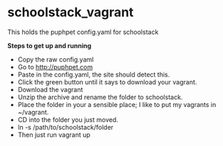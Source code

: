 # schoolstack_vagrant
This holds the puphpet config.yaml for schoolstack

**Steps to get up and running**

-   Copy the raw config.yaml
-   Go to http://puphpet.com
-   Paste in the config.yaml, the site should detect this.
-   Click the green button until it says to download your vagrant.
-   Download the vagrant
-   Unzip the archive and rename the folder to schoolstack.
-   Place the folder in your a sensible place; I like to put my vagrants in ~/vagrant.
-   CD into the folder you just moved.
-   ln -s /path/to/schoolstack/folder
-   Then just run vagrant up
